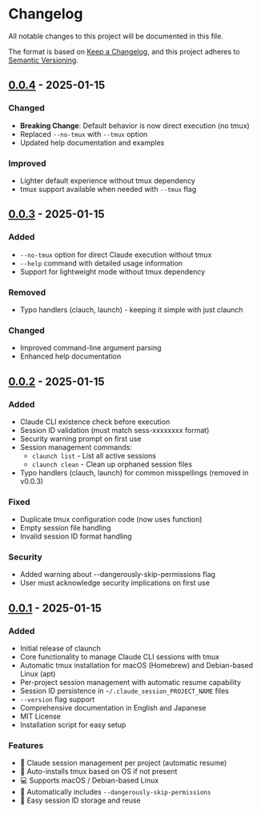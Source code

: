 # Changelog

All notable changes to this project will be documented in this file.

The format is based on [Keep a Changelog](https://keepachangelog.com/en/1.0.0/),
and this project adheres to [Semantic Versioning](https://semver.org/spec/v2.0.0.html).

## [0.0.4] - 2025-01-15

### Changed
- **Breaking Change**: Default behavior is now direct execution (no tmux)
- Replaced `--no-tmux` with `--tmux` option
- Updated help documentation and examples

### Improved
- Lighter default experience without tmux dependency
- tmux support available when needed with `--tmux` flag

## [0.0.3] - 2025-01-15

### Added
- `--no-tmux` option for direct Claude execution without tmux
- `--help` command with detailed usage information
- Support for lightweight mode without tmux dependency

### Removed
- Typo handlers (clauch, launch) - keeping it simple with just claunch

### Changed
- Improved command-line argument parsing
- Enhanced help documentation

## [0.0.2] - 2025-01-15

### Added
- Claude CLI existence check before execution
- Session ID validation (must match sess-xxxxxxxx format)
- Security warning prompt on first use
- Session management commands:
  - `claunch list` - List all active sessions
  - `claunch clean` - Clean up orphaned session files
- Typo handlers (clauch, launch) for common misspellings (removed in v0.0.3)

### Fixed
- Duplicate tmux configuration code (now uses function)
- Empty session file handling
- Invalid session ID format handling

### Security
- Added warning about --dangerously-skip-permissions flag
- User must acknowledge security implications on first use

## [0.0.1] - 2025-01-15

### Added
- Initial release of claunch
- Core functionality to manage Claude CLI sessions with tmux
- Automatic tmux installation for macOS (Homebrew) and Debian-based Linux (apt)
- Per-project session management with automatic resume capability
- Session ID persistence in `~/.claude_session_PROJECT_NAME` files
- `--version` flag support
- Comprehensive documentation in English and Japanese
- MIT License
- Installation script for easy setup

### Features
- 🧠 Claude session management per project (automatic resume)
- 🧰 Auto-installs tmux based on OS if not present
- 💻 Supports macOS / Debian-based Linux
- 🔐 Automatically includes `--dangerously-skip-permissions`
- 🔄 Easy session ID storage and reuse

[0.0.4]: https://github.com/0xkaz/claunch/releases/tag/v0.0.4
[0.0.3]: https://github.com/0xkaz/claunch/releases/tag/v0.0.3
[0.0.2]: https://github.com/0xkaz/claunch/releases/tag/v0.0.2
[0.0.1]: https://github.com/0xkaz/claunch/releases/tag/v0.0.1